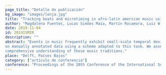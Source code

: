 ```yaml
---
page_title: "Detalle de publicación"
bg_image: "images/lonja.jpg" 
title: "Tracking beats and microtiming in afro-latin american music using conditional random fields and deep learning"  
author: "Magdalena Fuentes, Lucas Simões Maia, Martín Rocamora, Luiz W. P. Biscainho, Helene C. Crayencour, Slim Essid y Juan P. Bello"  
date: 2019-11-04 
id: 2019ISMIR
description: ""  
abstract: "Events in music frequently exhibit small-scale temporal deviations (microtiming), with respect to the underlying regular metrical grid. In some cases, as in music from the Afro-Latin American tradition, such deviations appear systematically, disclosing their structural importance in rhythmic and stylistic configuration. In this work we explore the idea of automatically and jointly tracking beats and microtiming in timekeeper instruments of Afro-Latin American music, in particular Brazilian samba and Uruguayan candombe. To that end, we propose a language model based on conditional random fields that integrates beat and onset likelihoods as observations. We derive those activations using deep neural networks and evaluate its performance
on manually annotated data using a scheme adapted to this task. We assess our approach in controlled conditions suitable for these timekeeper instruments, and study the microtiming profiles’ dependency on genre and performer, illustrating promising aspects of this technique towards a more
comprehensive understanding of these music traditions."  
place: "Delft, Países Bajos"  
category: ["artículo de conferencia"]
conference: "Proceedings of the 20th Conference of the International Society for Music Information Retrieval (ISMIR 2019)"  
---
```

